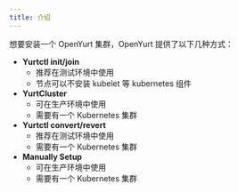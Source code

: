 ```yaml
---
title: 介绍
---
```

想要安装一个 OpenYurt 集群，OpenYurt 提供了以下几种方式：
- **Yurtctl init/join**
  - 推荐在测试环境中使用
  - 节点可以不安装 kubelet 等 kubernetes 组件
- **YurtCluster**
  - 可在生产环境中使用
  - 需要有一个 Kubernetes 集群
- **Yurtctl convert/revert**
  - 推荐在测试环境中使用
  - 需要有一个 Kubernetes 集群
- **Manually Setup**
  - 可在生产环境中使用
  - 需要有一个 Kubernetes 集群

